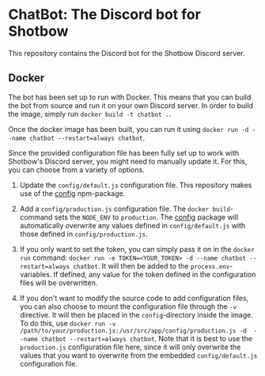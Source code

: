 # ChatBot: The Discord bot for Shotbow

This repository contains the Discord bot for the Shotbow Discord server.

## Docker

The bot has been set up to run with Docker. This means that you can build the bot
from source and run it on your own Discord server. In order to build the image,
simply run `docker build -t chatbot .`.

Once the docker image has been built, you can run it using 
`docker run -d --name chatbot --restart=always chatbot`.

Since the provided configuration file has been fully set up to work with Shotbow's
Discord server, you might need to manually update it. For this, you can choose from
a variety of options.

1. Update the `config/default.js` configuration file. This repository makes use of the
[config](https://www.npmjs.com/package/config) npm-package.

2. Add a `config/production.js` configuration file. The `docker build`-command sets
the `NODE_ENV` to `production`. The [config](https://www.npmjs.com/package/config) package
will automatically overwrite any values defined in `config/default.js` with those
defined in `config/production.js`.

3. If you only want to set the token, you can simply pass it on in the `docker run`
command: `docker run -e TOKEN=<YOUR_TOKEN> -d --name chatbot --restart=always chatbot`.
It will then be added to the `process.env`-variables. If defined, any value for the
token defined in the configuration files will be overwritten.

4. If you don't want to modify the source code to add configuration files, you can
also choose to mount the configuration file through the `-v` directive. It will then
be placed in the `config`-directory inside the image. To do this, use
`docker run -v /path/to/your/production.js:/usr/src/app/config/production.js -d 
--name chatbot --restart=always chatbot`. Note that it is best to use the
`production.js` configuration file here, since it will only overwrite the values that
you want to overwrite from the embedded `config/default.js` configuration file.
